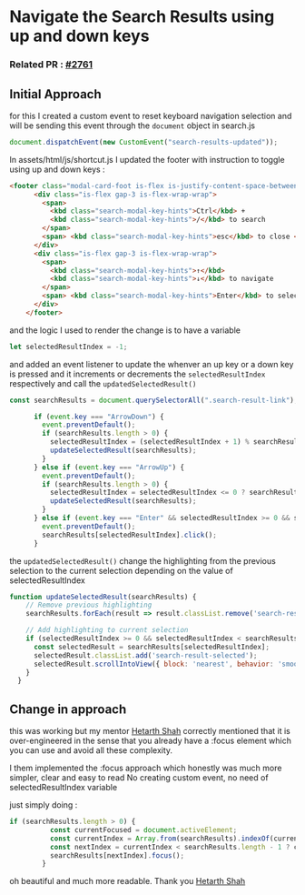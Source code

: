 # Navigate the Search Results using up and down keys

### Related PR : [#2761](https://github.com/JuliaDocs/Documenter.jl/pull/2761)

## Initial Approach

for this I created a custom event to reset keyboard navigation selection and will be sending this event through the `document` object in search.js

```JavaScript
document.dispatchEvent(new CustomEvent("search-results-updated"));
```

In assets/html/js/shortcut.js I updated the footer with instruction to toggle using up and down keys : 
```HTML
<footer class="modal-card-foot is-flex is-justify-content-space-between is-align-items-center">
      <div class="is-flex gap-3 is-flex-wrap-wrap">
        <span>
          <kbd class="search-modal-key-hints">Ctrl</kbd> +
          <kbd class="search-modal-key-hints">/</kbd> to search
        </span>
        <span> <kbd class="search-modal-key-hints">esc</kbd> to close </span>
      </div>
      <div class="is-flex gap-3 is-flex-wrap-wrap">
        <span>
          <kbd class="search-modal-key-hints">↑</kbd>
          <kbd class="search-modal-key-hints">↓</kbd> to navigate
        </span>
        <span> <kbd class="search-modal-key-hints">Enter</kbd> to select </span>
      </div>
    </footer>
```

and the logic I used to render the change is to have a variable 
```JavaScript
let selectedResultIndex = -1;
```
and added an event listener to update the whenver an up key or a down key is pressed and it increments or decrements the `selectedResultIndex` respectively and call the `updatedSelectedResult()`
```JavaScript
const searchResults = document.querySelectorAll(".search-result-link");

      if (event.key === "ArrowDown") {
        event.preventDefault();
        if (searchResults.length > 0) {
          selectedResultIndex = (selectedResultIndex + 1) % searchResults.length;
          updateSelectedResult(searchResults);
        }
      } else if (event.key === "ArrowUp") {
        event.preventDefault();
        if (searchResults.length > 0) {
          selectedResultIndex = selectedResultIndex <= 0 ? searchResults.length - 1 : selectedResultIndex - 1;
          updateSelectedResult(searchResults);
        }
      } else if (event.key === "Enter" && selectedResultIndex >= 0 && searchResults.length > 0) {
        event.preventDefault();
        searchResults[selectedResultIndex].click();
      }
```
the `updatedSelectedResult()` change the highlighting from the previous selection to the current selection depending on the value of selectedResultIndex
```JavaScript
function updateSelectedResult(searchResults) {
    // Remove previous highlighting
    searchResults.forEach(result => result.classList.remove('search-result-selected'));

    // Add highlighting to current selection
    if (selectedResultIndex >= 0 && selectedResultIndex < searchResults.length) {
      const selectedResult = searchResults[selectedResultIndex];
      selectedResult.classList.add('search-result-selected');
      selectedResult.scrollIntoView({ block: 'nearest', behavior: 'smooth' });
    }
  }
```

## Change in approach

this was working but my mentor [Hetarth Shah](https://github.com/Hetarth02) correctly mentioned that it is over-engineered in the sense that you already have a :focus element which you can use and avoid all these complexity.

I them implemented the :focus approach which honestly was much more simpler, clear and easy to read
No creating custom event, no need of selectedResultIndex variable

just simply doing : 
```JavaScript
if (searchResults.length > 0) {
          const currentFocused = document.activeElement;
          const currentIndex = Array.from(searchResults).indexOf(currentFocused);
          const nextIndex = currentIndex < searchResults.length - 1 ? currentIndex + 1 : 0;
          searchResults[nextIndex].focus();
        }
```

oh beautiful and much more readable. Thank you [Hetarth Shah](https://github.com/Hetarth02)